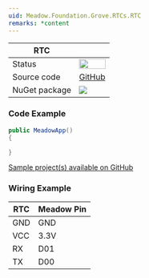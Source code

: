```yaml
---
uid: Meadow.Foundation.Grove.RTCs.RTC
remarks: *content
---
```


| RTC | |
|--------|--------|
| Status | <img src="https://img.shields.io/badge/Working-brightgreen" style="width: auto; height: -webkit-fill-available;" /> |
| Source code | [GitHub](https://github.com/WildernessLabs/Meadow.Foundation.Grove/tree/main/Source/RTC) |
| NuGet package | <a href="https://www.nuget.org/packages/Meadow.Foundation.Grove.RTCs.RTC/" target="_blank"><img src="https://img.shields.io/nuget/v/Meadow.Foundation.Grove.RTCs.RTC.svg?label=Meadow.Foundation.Grove.RTCs.RTC" /></a> |

### Code Example

```csharp
public MeadowApp()
{

}

```

[Sample project(s) available on GitHub](https://github.com/WildernessLabs/Meadow.Foundation.Grove/tree/main/Source/RTC)

### Wiring Example

| RTC | Meadow Pin |
|--------|------------|
| GND    | GND        |
| VCC    | 3.3V       |
| RX     | D01        |
| TX     | D00        |